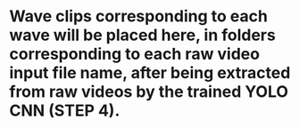 # Wave clips corresponding to each wave will be placed here, in folders corresponding to each raw video input file name, after being extracted from raw videos by the trained YOLO CNN (STEP 4).